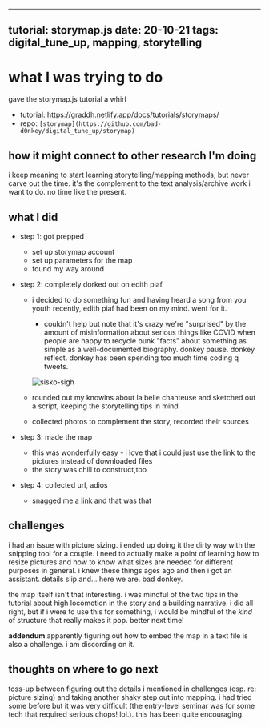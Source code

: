 
---
tutorial: storymap.js
date: 20-10-21
tags: digital_tune_up, mapping, storytelling
---

# what I was trying to do

gave the storymap.js tutorial a whirl
+ tutorial: https://graddh.netlify.app/docs/tutorials/storymaps/
+ repo: `[storymap](https://github.com/bad-d0nkey/digital_tune_up/storymap)` 

## how it might connect to other research I'm doing

i keep meaning to start learning storytelling/mapping methods, but never carve out the time. it's the complement to the text analysis/archive work i want to do. no time like the present.

## what I did

+ step 1: got prepped
	+ set up storymap account
	+ set up parameters for the map
	+ found my way around
	
+ step 2: completely dorked out on edith piaf
  + i decided to do something fun and having heard a song from you youth recently, edith piaf had been on my mind. went for it.
    + couldn't help but note that it's crazy we're "surprised" by the amount of misinformation about serious things like COVID when people are happy to recycle bunk "facts" about something as simple as a well-documented biography. donkey pause. donkey reflect. donkey has been spending too much time coding q tweets. 

    ![sisko-sigh](bensisko)

  + rounded out my knowins about la belle chanteuse and sketched out a script, keeping the storytelling tips in mind
  + collected photos to complement the story, recorded their sources 

+ step 3: made the map
	+ this was wonderfully easy - i love that i could just use the link to the pictures instead of downloaded files
	+ the story was chill to construct,too

+ step 4: collected url, adios
  + snagged me [a link](https://uploads.knightlab.com/storymapjs/3d112332d6f8d1cf814fc6d585480cb8/la-vie-de-edith-piaf/index.html) and that was that

## challenges 

i had an issue with picture sizing. i ended up doing it the dirty way with the snipping tool for a couple. i need to actually make a point of learning how to resize pictures and how to know what sizes are needed for different purposes in general. i knew these things ages ago and then i got an assistant. details slip and... here we are. bad donkey.

the map itself isn't that interesting. i was mindful of the two tips in the tutorial about high locomotion in the story and a building narrative. i did all right, but if i were to use this for something, i would be mindful of the _kind_ of structure that really makes it pop. better next time!

**addendum** apparently figuring out how to embed the map in a text file is also a challenge. i am discording on it.

## thoughts on where to go next

toss-up between figuring out the details i mentioned in challenges (esp. re: picture sizing) and taking another shaky step out into mapping. i had tried some before but it was very difficult (the entry-level seminar was for some tech that required serious chops! lol.). this has been quite encouraging.
